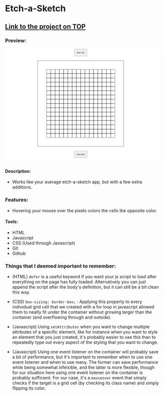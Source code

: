 # Etch-a-Sketch

## [Link to the project on TOP](https://www.theodinproject.com/lessons/foundations-etch-a-sketch)

### Preview:

![image](preview.gif "Preview")

#### Description:
* Works like your average etch-a-sketch app, but with a few extra additions.

### Features:

* Hovering your mouse over the pixels colors the cells the opposite color.

#### Tools:
* HTML
* Javascript
* CSS (Used through Javascript)
* Git
* Github

### Things that I deemed important to remember:

* (HTML) `defer` is a useful keyword if you want your js script to load after everything on the page has fully loaded. Alternatively you can just append the script after the body's definition, but it can still be a bit clean this way.

* (CSS) `box-sizing: border-box;` : Applying this property to every individual grid cell that we created with a for loop in javascript allowed them to neatly fit under the container without growing larger than the container (and overflowing through and outside).

* (Javascript) Using `setAttributes` when you want to change multiple attributes of a specific element, like for instance when you want to style an element that you just created, it's probably easier to use this than to repeatedly type out every aspect of the styling that you want to change.

* (Javascript) Using one event listener on the container will probably save a bit of performance, but it's important to remember when to use one event listener and when to use many. The former can save performance while being somewhat infelxible, and the latter is more flexible, though for our situation here using one event listener on the container is probably sufficient. For our case, it's a `mouseover` event that simply checks if the target is a grid cell (by checking its class name) and simply flipping its color.


